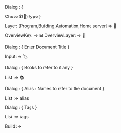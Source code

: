 Dialog : {

Chose $(🧾) type 
}

Layer: [Program,Building,Automation,Home server] => 📑

OverviewKey: => 📊
OverviewLayer: => 🧾

Dialog : {
Enter Document Title 
}

Input :=> 🏷️

Dialog : {
Books to refer to if any
}

List :=> 📚

Dialog : {
Alias : 
Names to refer to the document
}

List :=> alias

Dialog : {
Tags 
}

List :=> tags

Build :=>